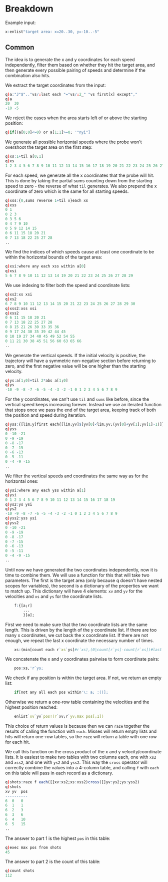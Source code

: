# Breakdown
Example input:
```q
x:enlist"target area: x=20..30, y=-10..-5"
```

## Common
The idea is to generate the x and y coordinates for each speed independently, filter them based on
whether they hit the target area, and then generate every possible pairing of speeds and determine
if the combination also hits.

We extract the target coordinates from the input:
```q
q)a:"J"$".."vs/:last each "="vs/:2_" "vs first[x] except","
q)a
20  30
-10 -5
```
We reject the cases when the area starts left of or above the starting position:
```q
q)if[(a[0;0]<=0) or a[1;1]>=0; '"nyi"]
```
We generate all possible horizontal speeds where the probe won't overshoot the target area on the
first step:
```q
q)xs:1+til a[0;1]
q)xs
1 2 3 4 5 6 7 8 9 10 11 12 13 14 15 16 17 18 19 20 21 22 23 24 25 26 27 28 29 30
```
For each speed, we generate all the x coordinates that the probe will hit. This is done by taking
the partial sums counting down from the starting speed to zero - the reverse of what `til`
generates. We also prepend the x coordinate of zero which is the same for all starting speeds.
```q
q)xss:{0,sums reverse 1+til x}each xs
q)xss
0 1
0 2 3
0 3 5 6
0 4 7 9 10
0 5 9 12 14 15
0 6 11 15 18 20 21
0 7 13 18 22 25 27 28
..
```
We find the indices of which speeds cause at least one coordinate to be within the horizontal bounds
of the target area:
```q
q)xsi:where any each xss within a[0]
q)xsi
5 6 7 8 9 10 11 12 13 14 19 20 21 22 23 24 25 26 27 28 29
```
We use indexing to filter both the speed and coordinate lists:
```q
q)xs2:xs xsi
q)xs2
6 7 8 9 10 11 12 13 14 15 20 21 22 23 24 25 26 27 28 29 30
q)xss2:xss xsi
q)xss2
0 6 11 15 18 20 21
0 7 13 18 22 25 27 28
0 8 15 21 26 30 33 35 36
0 9 17 24 30 35 39 42 44 45
0 10 19 27 34 40 45 49 52 54 55
0 11 21 30 38 45 51 56 60 63 65 66
..
```
We generate the vertical speeds. If the initial velocity is positive, the trajectory will have a
symmetric non-negative section before returning to zero, and the first negative value will be one
higher than the starting velocity.
```q
q)ys:a[1;0]+til 2*abs a[1;0]
q)ys
-10 -9 -8 -7 -6 -5 -4 -3 -2 -1 0 1 2 3 4 5 6 7 8 9
```
For the y coordinates, we can't use `til` and `sums` like before, since the vertical speed keeps
increasing forever. Instead we use an iterated function that stops once we pass the end of the
target area, keeping track of both the position and speed during iteration.
```q
q)yss:{[lim;y]first each{[lim;yv]$[yv[0]<lim;yv;(yv[0]+yv[1];yv[1]-1)]}[lim]\[(0;y)]}[a[1;0]]each ys
q)yss
0 -10 -21
0 -9 -19
0 -8 -17
0 -7 -15
0 -6 -13
0 -5 -11
0 -4 -9 -15
..
```
We filter the vertical speeds and coordinates the same way as for the horizontal ones:
```q
q)ysi:where any each yss within a[1]
q)ysi
0 1 2 3 4 5 6 7 8 9 10 11 12 13 14 15 16 17 18 19
q)ys2:ys ysi
q)ys2
-10 -9 -8 -7 -6 -5 -4 -3 -2 -1 0 1 2 3 4 5 6 7 8 9
q)yss2:yss ysi
q)yss2
0 -10 -21
0 -9 -19
0 -8 -17
0 -7 -15
0 -6 -13
0 -5 -11
0 -4 -9 -15
..
```
Until now we have generated the two coordinates independently, now it is time to combine them. We
will use a function for this that will take two parameters. The first is the target area (only
because q doesn't have nested scopes for variables), the second is a dictionary of the properties
we want to match up. This dictionary will have 4 elements: `xv` and `yv` for the velocities and `xs`
and `ys` for the coordinate lists.
```q
    f:{[a;r]
        ...
        }[a];
```
First we need to make sure that the two coordinate lists are the same length. This is driven by the
length of the y coordinate list. If there are too many x coordinates, we cut back the x coordinate
list. If there are not enough, we repeat the last x coordinate the necessary number of times.
```q
    xs:(min[count each r`xs`ys]#r`xs),(0|count[r`ys]-count[r`xs])#last r`xs;
```
We concatenate the x and y coordinates pairwise to form coordinate pairs:
```q
    pos:xs,'r`ys;
```
We check if any position is within the target area. If not, we return an empty list:
```q
    if[not any all each pos within'\: a; :()];
```
Otherwise we return a one-row table containing the velocities and the highest position reached:
```q
    enlist`xv`yv`pos!(r`xv;r`yv;max pos[;1])
```
This choice of return values is because then we can `raze` together the results of calling the
function with `each`. Misses will return empty lists and hits will return one-row tables, so the
`raze` will return a table with one row for each hit.

We call this function on the cross product of the x and y velocity/coordinate lists. It is easiest
to make two tables with two columns each, one with `xs2` and `xss2`, and one with `ys2` and `yss2`.
This way the `cross` operator will correctly combine the values into a 4-column table, and calling
`f` with `each` on this table will pass in each record as a dictionary.
```q
q)shots:raze f each([]xv:xs2;xs:xss2)cross([]yv:ys2;ys:yss2)
q)shots
xv yv  pos
----------
6  0   0
6  1   1
6  2   3
6  3   6
6  4   10
6  5   15
..
```
The answer to part 1 is the highest `pos` in this table:
```q
q)exec max pos from shots
45
```
The answer to part 2 is the count of this table:
```q
q)count shots
112
```
